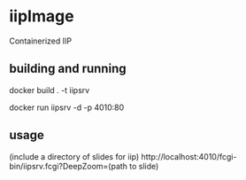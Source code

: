 # iipImage
Containerized IIP

## building and running

docker build . -t iipsrv

docker run iipsrv -d -p 4010:80

## usage
(include a directory of slides for iip)
http://localhost:4010/fcgi-bin/iipsrv.fcgi?DeepZoom=(path to slide)
